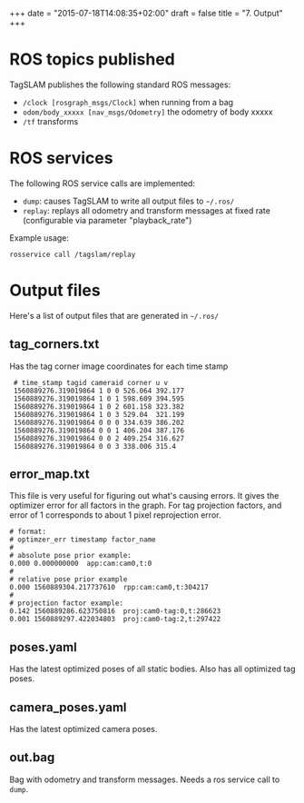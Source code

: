 +++
date = "2015-07-18T14:08:35+02:00"
draft = false
title = "7. Output"
+++
# ROS topics published
TagSLAM publishes the following standard ROS messages:

 - ``/clock [rosgraph_msgs/Clock]`` when running from a bag
 - ``odom/body_xxxxx [nav_msgs/Odometry]`` the odometry of body xxxxx
 - ``/tf`` transforms

# ROS services

The following ROS service calls are implemented:

 - ``dump``: causes TagSLAM to write all output files to ``~/.ros/``
 - ``replay``: replays all odometry and transform messages at fixed
     rate (configurable via parameter "playback_rate")

Example usage:

    rosservice call /tagslam/replay


# Output files

Here's a list of output files that are generated in ``~/.ros/``

## tag_corners.txt

Has the tag corner image coordinates for each time stamp

     # time_stamp tagid cameraid corner u v
     1560889276.319019864 1 0 0 526.064 392.177
     1560889276.319019864 1 0 1 598.609 394.595
     1560889276.319019864 1 0 2 601.158 323.382
     1560889276.319019864 1 0 3 529.04  321.199
     1560889276.319019864 0 0 0 334.639 386.202
     1560889276.319019864 0 0 1 406.204 387.176
     1560889276.319019864 0 0 2 409.254 316.627
     1560889276.319019864 0 0 3 338.006 315.4

## error_map.txt

This file is very useful for figuring out what's causing errors. It
gives the optimizer error for all factors in the graph. For tag
projection factors, and error of 1 corresponds to about 1 pixel
reprojection error.

    # format:
    # optimzer_err timestamp factor_name
	#
	# absolute pose prior example: 
    0.000 0.000000000  app:cam:cam0,t:0
	# 
	# relative pose prior example
    0.000 1560889304.217737610  rpp:cam:cam0,t:304217
	#
	# projection factor example:
    0.142 1560889286.623750816  proj:cam0-tag:0,t:286623
    0.001 1560889297.422034803  proj:cam0-tag:2,t:297422

## poses.yaml

Has the latest optimized poses of all static bodies. Also has all
optimized tag poses.

## camera_poses.yaml

Has the latest optimized camera poses.

## out.bag

Bag with odometry and transform messages. Needs a ros service call to
``dump``.
